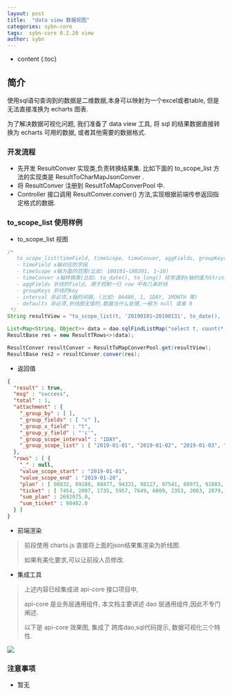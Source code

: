 ```yaml
---
layout: post
title:  "data view 数据视图"
categories: sybn-core
tags:  sybn-core 0.2.20 view
author: sybn
---
```


* content
{:toc}

## 简介

使用sql语句查询到的数据是二维数据,本身可以映射为一个excel或者table, 但是无法直接准换为 echarts 图表.

为了解决数据可视化问题, 我们准备了 data view 工具, 将 sql 的结果数据直接转换为 echarts 可用的数据, 或者其他需要的数据格式.





### 开发流程
* 先开发 ResultConver 实现类,负责转换结果集. 比如下面的 to_scope_list 方法的实现类是 ResultToCharMapJsonConver .
* 将 ResultConver 注册到 ResultToMapConverPool 中.
* Controller 接口调用 ResultConver.conver() 方法,实现根据前端传参返回指定格式的数据.

### to_scope_list 使用样例

* to_scope_list 视图

```java
/*
   to_scope_list(timeField, timeScope, timeConver, aggFields, groupKeys, interval, defaults);
   - timeField x轴对应的字段
   - timeScope x轴为盈的范围(比如: 180101~180201, 1~10)
   - timeConver x轴转换类(比如: to_date(), to_long() 经常遇到x轴的值为String,但需要int型的x轴,此参数可以对此做数据转换
   - aggFields 折线的field, 用于控制一行 row 中有几条折线
   - groupKeys 折线的key
   - interval 非必须,x轴的间隔, (比如: 86400, 1, 1DAY, 1MONTH 等)
   - defaults 非必须,折线图无值时,数据当什么处理,一般为 null 或者 0
 */
String resultView = "to_scope_list(t, '20190101~20190131', to_date(), 't', 'c', '1DAY', 0)"

List<Map<String, Object>> data = dao.sqlFindListMap("select t, count(*) as c from table where t between 20180101 and 20180131 group by t order by t")
ResultBase res = new ResultTRows<>(data);

ResultConver resultConver = ResultToMapConverPool.get(resultView);
ResultBase res2 = resultConver.conver(res);
```

* 返回值

```json
{
  "result" : true,
  "msg" : "success",
  "total" : 1,
  "attachment" : {
    "_group_by" : [ ],
    "_group_fields" : [ "c" ],
    "_group_x_field" : "t",
    "_group_y_field" : "'c'",
    "_group_scope_interval" : "1DAY",
    "_group_scope_list" : [ "2019-01-01", "2019-01-02", "2019-01-03", "2019-01-04", "2019-01-05", "2019-01-06", "2019-01-07", "2019-01-08", "2019-01-09", "2019-01-10", "2019-01-11", "2019-01-12", "2019-01-13", "2019-01-14", "2019-01-15", "2019-01-16", "2019-01-17", "2019-01-18", "2019-01-19", "2019-01-20", "2019-01-21", "2019-01-22", "2019-01-23", "2019-01-24", "2019-01-25", "2019-01-26", "2019-01-27", "2019-01-28" ]
  },
  "rows" : [ {
    "_" : null,
    "value_scope_start" : "2019-01-01",
    "value_scope_end" : "2019-01-28",
    "plan" : [ 98832, 89188, 88477, 94331, 98127, 97541, 88971, 91883, 90769, 89554, 101539, 101411, 100595, 91890, 91782, 92129, 91568, 102538, 103876, 103814, 95736, 95367, 95750, 96365, 99826, 102768, 102364, 95084 ],
    "ticket" : [ 7454, 2097, 1735, 5957, 7649, 6009, 2353, 2063, 2079, 2012, 3611, 5106, 4042, 2010, 1882, 2137, 2105, 3713, 5120, 4895, 2455, 2133, 2428, 2114, 4300, 4458, 4071, 2494 ],
    "sum_plan" : 2692075.0,
    "sum_ticket" : 98482.0
  } ]
}
```

* 前端渲染

> 前段使用 charts.js 直接将上面的json结果集渲染为折线图.
>
> 如果有美化要求,可以让前段人员修改.

* 集成工具

> 上述内容已经集成进 api-core 接口项目中,  
> 
> api-core 是业务层通用组件, 本文档主要讲述 dao 层通用组件,因此不专门阐述.
>
> 以下是 api-core 效果图, 集成了 跨库dao,sql代码提示, 数据可视化三个特性.

![]({{site.baseurl}}/images/api_core.png)



### 注意事项 

* 暂无

